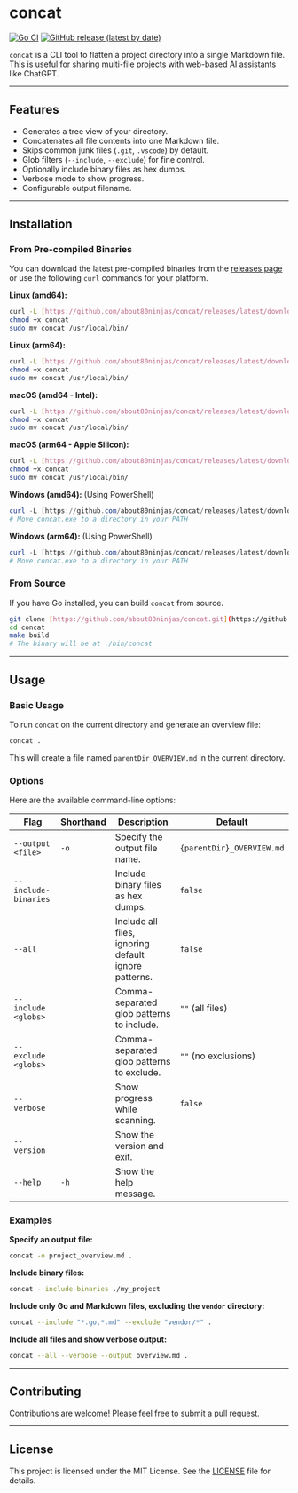 
# concat

[![Go CI](https://github.com/about80ninjas/concat/actions/workflows/go.yml/badge.svg)](https://github.com/about80ninjas/concat/actions/workflows/go.yml)
[![GitHub release (latest by date)](https://img.shields.io/github/v/release/about80ninjas/concat)](https://github.com/about80ninjas/concat/releases/latest)

`concat` is a CLI tool to flatten a project directory into a single Markdown file. This is useful for sharing multi-file projects with web-based AI assistants like ChatGPT.

---

## Features

-   Generates a tree view of your directory.
-   Concatenates all file contents into one Markdown file.
-   Skips common junk files (`.git`, `.vscode`) by default.
-   Glob filters (`--include`, `--exclude`) for fine control.
-   Optionally include binary files as hex dumps.
-   Verbose mode to show progress.
-   Configurable output filename.

---

## Installation

### From Pre-compiled Binaries

You can download the latest pre-compiled binaries from the [releases page](https://github.com/about80ninjas/concat/releases/latest) or use the following `curl` commands for your platform.

**Linux (amd64):**

```bash
curl -L [https://github.com/about80ninjas/concat/releases/latest/download/concat-linux-amd64](https://github.com/about80ninjas/concat/releases/latest/download/concat-linux-amd64) -o concat
chmod +x concat
sudo mv concat /usr/local/bin/
````

**Linux (arm64):**

```bash
curl -L [https://github.com/about80ninjas/concat/releases/latest/download/concat-linux-arm64](https://github.com/about80ninjas/concat/releases/latest/download/concat-linux-arm64) -o concat
chmod +x concat
sudo mv concat /usr/local/bin/
```

**macOS (amd64 - Intel):**

```bash
curl -L [https://github.com/about80ninjas/concat/releases/latest/download/concat-darwin-amd64](https://github.com/about80ninjas/concat/releases/latest/download/concat-darwin-amd64) -o concat
chmod +x concat
sudo mv concat /usr/local/bin/
```

**macOS (arm64 - Apple Silicon):**

```bash
curl -L [https://github.com/about80ninjas/concat/releases/latest/download/concat-darwin-arm64](https://github.com/about80ninjas/concat/releases/latest/download/concat-darwin-arm64) -o concat
chmod +x concat
sudo mv concat /usr/local/bin/
```

**Windows (amd64):**
(Using PowerShell)

```powershell
curl -L [https://github.com/about80ninjas/concat/releases/latest/download/concat-windows-amd64.exe](https://github.com/about80ninjas/concat/releases/latest/download/concat-windows-amd64.exe) -o concat.exe
# Move concat.exe to a directory in your PATH
```

**Windows (arm64):**
(Using PowerShell)

```powershell
curl -L [https://github.com/about80ninjas/concat/releases/latest/download/concat-windows-arm64.exe](https://github.com/about80ninjas/concat/releases/latest/download/concat-windows-arm64.exe) -o concat.exe
# Move concat.exe to a directory in your PATH
```

### From Source

If you have Go installed, you can build `concat` from source.

```bash
git clone [https://github.com/about80ninjas/concat.git](https://github.com/about80ninjas/concat.git)
cd concat
make build
# The binary will be at ./bin/concat
```

-----

## Usage

### Basic Usage

To run `concat` on the current directory and generate an overview file:

```bash
concat .
```

This will create a file named `parentDir_OVERVIEW.md` in the current directory.

### Options

Here are the available command-line options:

| Flag                 | Shorthand | Description                                           | Default                             |
| -------------------- | --------- | ----------------------------------------------------- | ----------------------------------- |
| `--output <file>`    | `-o`      | Specify the output file name.                         | `{parentDir}_OVERVIEW.md`           |
| `--include-binaries` |           | Include binary files as hex dumps.                    | `false`                             |
| `--all`              |           | Include all files, ignoring default ignore patterns.  | `false`                             |
| `--include <globs>`  |           | Comma-separated glob patterns to include.             | `""` (all files)                    |
| `--exclude <globs>`  |           | Comma-separated glob patterns to exclude.             | `""` (no exclusions)                |
| `--verbose`          |           | Show progress while scanning.                         | `false`                             |
| `--version`          |           | Show the version and exit.                            |                                     |
| `--help`             | `-h`      | Show the help message.                                |                                     |

### Examples

**Specify an output file:**

```bash
concat -o project_overview.md .
```

**Include binary files:**

```bash
concat --include-binaries ./my_project
```

**Include only Go and Markdown files, excluding the `vendor` directory:**

```bash
concat --include "*.go,*.md" --exclude "vendor/*" .
```

**Include all files and show verbose output:**

```bash
concat --all --verbose --output overview.md .
```

-----

## Contributing

Contributions are welcome\! Please feel free to submit a pull request.

-----

## License

This project is licensed under the MIT License. See the [LICENSE](LICENSE) file for details.

```
```